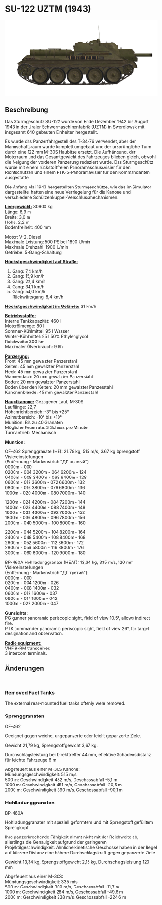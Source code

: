 # SU-122 UZTM (1943)  
  
![su122](../images/su122.png)  
  
## Beschreibung  
  
Das Sturmgeschütz SU-122 wurde von Ende Dezember 1942 bis August 1943 in der Uraler Schwermaschinenfabrik (UZTM) in Swerdlowsk mit insgesamt 640 gebauten Einheiten hergestellt.  
  
Es wurde das Panzerfahrgestell des Т-34-76 verwendet, aber der Mannschaftsraum wurde komplett umgebaut und der ursprüngliche Turm durch eine 122 mm M-30S Haubitze ersetzt. Die Aufhängung, der Motorraum und das Gesamtgewicht des Fahrzeuges blieben gleich, obwohl die Neigung der vorderen Panzerung reduziert wurde. Das Sturmgeschütz wurde mit einem rückstoßfreien Panoramaschussvisier für den Richtschützen und einem PTK-5-Panoramavisier für den Kommandanten ausgestatte  
  
Die Anfang Mai 1943 hergestellten Sturmgeschütze, wie das im Simulator dargestellte, hatten eine neue Verriegelung für die Kanone und verschiedene Schützenkuppel-Verschlussmechanismen.  
  
<b><u>Leergewicht:</u></b> 30900 kg  
Länge: 6,9 m  
Breite: 3,0 m  
Höhe: 2,2 m  
Bodenfreiheit: 400 mm  
  
Motor: V-2, Diesel  
Maximale Leistung: 500 PS bei 1800 U/min  
Maximale Drehzahl: 1900 U/min  
Getriebe: 5-Gang-Schaltung  
  
<b><u>Höchstgeschwindigkeit auf Straße:</u></b>  
1. Gang: 7,4 km/h  
2. Gang: 15,9 km/h  
3. Gang: 22,4 km/h  
4. Gang: 34,1 km/h  
5. Gang: 54,0 km/h  
Rückwärtsgang: 8,4 km/h  
  
<b><u>Höchstgeschwindigkeit im Gelände:</u></b> 31 km/h  
  
<b><u>Betriebsstoffe:</u></b>  
Interne Tankkapazität: 460 l  
Motorölmenge: 80 l  
Sommer-Kühlmittel: 95 l Wasser  
Winter-Kühlmittel: 95 l 50% Ethylenglycol  
Reichweite: 300 km  
Maximaler Ölverbrauch: 9 l/h  
  
<b><u>Panzerung:</u></b>  
Front: 45 mm gewalzter Panzerstahl  
Seiten: 45 mm gewalzter Panzerstahl  
Heck: 45 mm gewalzter Panzerstahl  
Wannendach: 20 mm gewalzter Panzerstahl  
Boden: 20 mm gewalzter Panzerstahl  
Boden über den Ketten: 20 mm gewalzter Panzerstahl  
Kanonenblende: 45 mm gewalzter Panzerstahl  
  
<b><u>Hauptkanone:</u></b> Gezogener Lauf, M-30S  
Lauflänge: 22,7  
Höhenrichtbereich: -3° bis +25°  
Azimutbereich: -10° bis +10°  
Munition: Bis zu 40 Granaten  
Mögliche Feuerrate: 3 Schuss pro Minute  
Turmantrieb: Mechanisch  
  
<b><u>Munition:</u></b>   
  
OF-462 Sprenggranate (HE): 21.79 kg, 515 m/s, 3.67 kg Sprengstoff  
Visiereinstellungen  
(Entfernung - Markenstrich "ДГ полный"):  
0000m - 000  
0200m - 004    3200m - 064    6200m - 124  
0400m - 008    3400m - 068    6400m - 128  
0600m - 012    3600m - 072    6600m - 132  
0800m - 016    3800m - 076    6800m - 136  
1000m - 020    4000m - 080    7000m - 140  
  
1200m - 024    4200m - 084    7200m - 144  
1400m - 028    4400m - 088    7400m - 148  
1600m - 032    4600m - 092    7600m - 152  
1800m - 036    4800m - 096    7800m - 156  
2000m - 040    5000m - 100    8000m - 160  
  
2200m - 044    5200m - 104    8200m - 164  
2400m - 048    5400m - 108    8400m - 168  
2600m - 052    5600m - 112    8600m - 172  
2800m - 056    5800m - 116    8800m - 176  
3000m - 060    6000m - 120    9000m - 180  
  
BP-460A Hohlladunggranate (HEAT): 13,34 kg, 335 m/s, 120 mm  
Visiereinstellungen  
(Entfernung - Markenstrich "ДГ третий"):  
0000m - 000  
0200m - 004    1200m - 026  
0400m - 008    1400m - 032  
0600m - 012    1600m - 037  
0800m - 017    1800m - 042  
1000m - 022    2000m - 047  
  
<b><u>Gunsights:</u></b>  
PG gunner panoramic periscopic sight, field of view 10.5°, allows indirect fire.  
PTK commander panoramic periscopic sight, field of view 26°, for target designation and observation.  
  
<b><u>Radio equipment:</u></b>  
VHF 9-RM transceiver.  
3 intercom terminals.  
  
  
## Änderungen  
  ﻿
  
### Removed Fuel Tanks  
  
The external rear-mounted fuel tanks oftenly were removed.  ﻿
  
### Sprenggranaten  
  
OF-462  
  
Geeignet gegen weiche, ungepanzerte oder leicht gepanzerte Ziele.  
  
Gewicht 21,79 kg, Sprengstoffgewicht 3,67 kg.  
  
Durchschlagsleistung bei Direkttreffer 44 mm, effektive Schadensdistanz für leichte Fahrzeuge 6 m  
  
Abgefeuert aus einer M-30S Kanone:  
Mündungsgeschwindigkeit: 515 m/s  
500 m: Geschwindigkeit 482 m/s, Geschossabfall -5,1 m  
1000 m: Geschwindigkeit 451 m/s, Geschossabfall -20,5 m  
2000 m: Geschwindigkeit 390 m/s, Geschossabfall -90,1 m  ﻿
  
### Hohlladunggranaten  
  
BP-460A  
  
Hohlladunggranaten mit speziell geformtem und mit Sprengstoff gefülltem Sprengkopf.  
  
Ihre panzerbrechende Fähigkeit nimmt nicht mit der Reichweite ab, allerdings die Genauigkeit aufgrund der geringeren Projektilgeschwindigkeit. Ähnliche kinetische Geschosse haben in der Regel auf kürzere Distanz eine höhere Durchschlagskraft gegen gepanzerte Ziele.  
  
Gewicht 13,34 kg, Sprengstoffgewicht 2,15 kg, Durchschlagsleistung 120 mm  
  
Abgefeuert aus einer M-30S:  
Mündungsgeschwindigkeit: 335 m/s  
500 m: Geschwindigkeit 309 m/s, Geschossabfall -11,7 m  
1000 m: Geschwindigkeit 284 m/s, Geschossabfall -49,6 m  
2000 m: Geschwindigkeit 238 m/s, Geschossabfall -224,6 m  